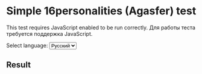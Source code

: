 # Simple 16personalities (Agasfer) test

This test requires JavaScript enabled to be run correctly. Для работы теста требуется поддержка JavaScript.

<p>
<label for="lang">Select language:</label>
<select id="lang" onchange="chlang()" name="0">
    <option name="lang" value="ru">Русский</option>
    <option name="lang" value="en">English</option>
</select>
</p>

<div id="test_contents">
</div>

## Result

<div id="res">
</div>

<script src="jquery.js"></script>
<script src="test.js"></script>
<script src="16p.js"></script>

